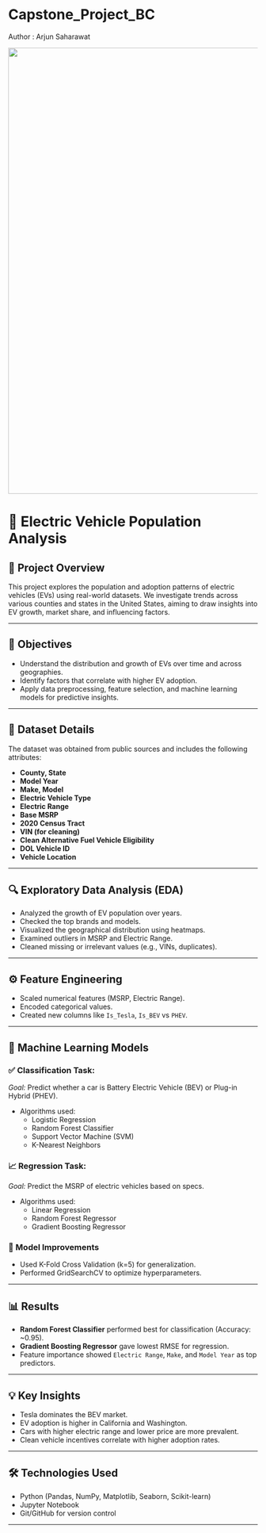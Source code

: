 # Capstone_Project_BC
Author : Arjun Saharawat

<p align="center">
  <img src="new_cover.png" width="900"/>
</p>

# 🔋 Electric Vehicle Population Analysis

## 📘 Project Overview

This project explores the population and adoption patterns of electric vehicles (EVs) using real-world datasets. We investigate trends across various counties and states in the United States, aiming to draw insights into EV growth, market share, and influencing factors.

---

## 🧠 Objectives

- Understand the distribution and growth of EVs over time and across geographies.
- Identify factors that correlate with higher EV adoption.
- Apply data preprocessing, feature selection, and machine learning models for predictive insights.

---

## 📂 Dataset Details

The dataset was obtained from public sources and includes the following attributes:

- **County, State**
- **Model Year**
- **Make, Model**
- **Electric Vehicle Type**
- **Electric Range**
- **Base MSRP**
- **2020 Census Tract**
- **VIN (for cleaning)**
- **Clean Alternative Fuel Vehicle Eligibility**
- **DOL Vehicle ID**
- **Vehicle Location**

---

## 🔍 Exploratory Data Analysis (EDA)

- Analyzed the growth of EV population over years.
- Checked the top brands and models.
- Visualized the geographical distribution using heatmaps.
- Examined outliers in MSRP and Electric Range.
- Cleaned missing or irrelevant values (e.g., VINs, duplicates).

---

## ⚙️ Feature Engineering

- Scaled numerical features (MSRP, Electric Range).
- Encoded categorical values.
- Created new columns like `Is_Tesla`, `Is_BEV` vs `PHEV`.

---

## 🧪 Machine Learning Models

### ✅ Classification Task:
*Goal:* Predict whether a car is Battery Electric Vehicle (BEV) or Plug-in Hybrid (PHEV).

- Algorithms used:
  - Logistic Regression
  - Random Forest Classifier
  - Support Vector Machine (SVM)
  - K-Nearest Neighbors

### 📈 Regression Task:
*Goal:* Predict the MSRP of electric vehicles based on specs.

- Algorithms used:
  - Linear Regression
  - Random Forest Regressor
  - Gradient Boosting Regressor

### 🔁 Model Improvements
- Used K-Fold Cross Validation (k=5) for generalization.
- Performed GridSearchCV to optimize hyperparameters.

---

## 📊 Results

- **Random Forest Classifier** performed best for classification (Accuracy: ~0.95).
- **Gradient Boosting Regressor** gave lowest RMSE for regression.
- Feature importance showed `Electric Range`, `Make`, and `Model Year` as top predictors.

---

## 💡 Key Insights

- Tesla dominates the BEV market.
- EV adoption is higher in California and Washington.
- Cars with higher electric range and lower price are more prevalent.
- Clean vehicle incentives correlate with higher adoption rates.

---

## 🛠 Technologies Used

- Python (Pandas, NumPy, Matplotlib, Seaborn, Scikit-learn)
- Jupyter Notebook
- Git/GitHub for version control

---


